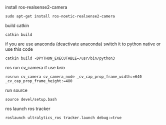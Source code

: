 install ros-realsense2-camera 
```
sudo apt-get install ros-noetic-realsense2-camera
```
build catkin 
```
catkin build
```

if you are use anaconda (deactivate anaconda) switch it to python native or use this code
```
catkin build -DPYTHON_EXECUTABLE=/usr/bin/python3
```

ros run cv_camera if use *brio*
```
rosrun cv_camera cv_camera_node _cv_cap_prop_frame_width:=640 _cv_cap_prop_frame_height:=480
```

run source
```
source devel/setup.bash
```

ros launch ros tracker
```
roslaunch ultralytics_ros tracker.launch debug:=true
```

